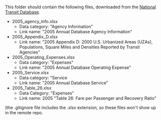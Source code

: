 This folder should contain the following files, downloaded from the [National Transit Database](https://www.transit.dot.gov/ntd/ntd-data).

* 2005_agency_info.xlsx
  * Data category: "Agency Information"
  * Link name: "2005 Annual Database Agency Information"
* 2005_Appendix_D.xlsx
  * Link name: "2005 Appendix D: 2000 U.S. Urbanized Areas (UZAs), Populations, Square Miles and Densities Reported by Transit Agencies"
* 2005_Operating_Expenses.xlsx
  * Data category: "Expenses"
  * Link name: "2005 Annual Database Operating Expense"
* 2005_Service.xlsx
  * Data category: "Service
  * Link name: "2005 Annual Database Service"
* 2005_Table_26.xlsx
  * Data Category: "Expenses"
  * Link name: 2005 "Table 26: Fare per Passenger and Recovery Ratio"

(the .gitignore file includes the .xlsx extension, so these files won't show up in the remote repo. 
